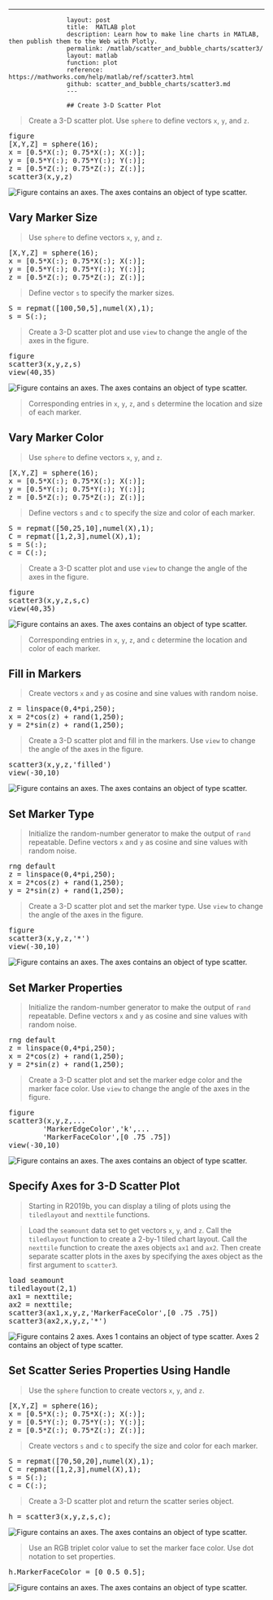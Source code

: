 ---
                    layout: post
                    title:  MATLAB plot
                    description: Learn how to make line charts in MATLAB, then publish them to the Web with Plotly.
                    permalink: /matlab/scatter_and_bubble_charts/scatter3/
                    layout: matlab
                    function: plot
                    reference: https://mathworks.com/help/matlab/ref/scatter3.html
                    github: scatter_and_bubble_charts/scatter3.md
                    ---

                    ## Create 3-D Scatter Plot 









> Create a 3-D scatter plot. Use `sphere` to define vectors `x`, `y`, and `z`. 

<pre class="mcode">figure
[X,Y,Z] = sphere(16);
x = [0.5*X(:); 0.75*X(:); X(:)];
y = [0.5*Y(:); 0.75*Y(:); Y(:)];
z = [0.5*Z(:); 0.75*Z(:); Z(:)];
scatter3(x,y,z)</pre>

![Figure contains an axes. The axes contains an object of type scatter.](https://mathworks.com/help/examples/graphics/win64/Create3DScatterPlotExample_01.png)

## Vary Marker Size 









> Use `sphere` to define vectors `x`, `y`, and `z`. 

<pre class="mcode">[X,Y,Z] = sphere(16);
x = [0.5*X(:); 0.75*X(:); X(:)];
y = [0.5*Y(:); 0.75*Y(:); Y(:)];
z = [0.5*Z(:); 0.75*Z(:); Z(:)];</pre>

> Define vector `s` to specify the marker sizes. 

<pre class="mcode">S = repmat([100,50,5],numel(X),1);
s = S(:);</pre>

> Create a 3-D scatter plot and use `view` to change the angle of the axes in the figure. 

<pre class="mcode">figure
scatter3(x,y,z,s)
view(40,35)</pre>

![Figure contains an axes. The axes contains an object of type scatter.](https://mathworks.com/help/examples/graphics/win64/VaryMarkerSizeExample_01.png)

> Corresponding entries in `x`, `y`, `z`, and `s` determine the location and size of each marker. 

## Vary Marker Color 









> Use `sphere` to define vectors `x`, `y`, and `z`. 

<pre class="mcode">[X,Y,Z] = sphere(16);
x = [0.5*X(:); 0.75*X(:); X(:)];
y = [0.5*Y(:); 0.75*Y(:); Y(:)];
z = [0.5*Z(:); 0.75*Z(:); Z(:)];</pre>

> Define vectors `s` and `c` to specify the size and color of each marker. 

<pre class="mcode">S = repmat([50,25,10],numel(X),1);
C = repmat([1,2,3],numel(X),1);
s = S(:);
c = C(:);</pre>

> Create a 3-D scatter plot and use `view` to change the angle of the axes in the figure. 

<pre class="mcode">figure
scatter3(x,y,z,s,c)
view(40,35)</pre>

![Figure contains an axes. The axes contains an object of type scatter.](https://mathworks.com/help/examples/graphics/win64/VaryMarkerColorExample_01.png)

> Corresponding entries in `x`, `y`, `z`, and `c` determine the location and color of each marker. 

## Fill in Markers 









> Create vectors `x` and `y` as cosine and sine values with random noise. 

<pre class="mcode">z = linspace(0,4*pi,250);
x = 2*cos(z) + rand(1,250);
y = 2*sin(z) + rand(1,250);</pre>

> Create a 3-D scatter plot and fill in the markers. Use `view` to change the angle of the axes in the figure. 

<pre class="mcode">scatter3(x,y,z,'filled')
view(-30,10)</pre>

![Figure contains an axes. The axes contains an object of type scatter.](https://mathworks.com/help/examples/graphics/win64/FillinMarkersExample_01.png)

## Set Marker Type 









> Initialize the random-number generator to make the output of `rand` repeatable. Define vectors `x` and `y` as cosine and sine values with random noise. 

<pre class="mcode">rng default
z = linspace(0,4*pi,250);
x = 2*cos(z) + rand(1,250);
y = 2*sin(z) + rand(1,250);</pre>

> Create a 3-D scatter plot and set the marker type. Use `view` to change the angle of the axes in the figure. 

<pre class="mcode">figure
scatter3(x,y,z,'*')
view(-30,10)</pre>

![Figure contains an axes. The axes contains an object of type scatter.](https://mathworks.com/help/examples/graphics/win64/SetMarkerTypeExample_01.png)

## Set Marker Properties 









> Initialize the random-number generator to make the output of `rand` repeatable. Define vectors `x` and `y` as cosine and sine values with random noise. 

<pre class="mcode">rng default
z = linspace(0,4*pi,250);
x = 2*cos(z) + rand(1,250);
y = 2*sin(z) + rand(1,250);</pre>

> Create a 3-D scatter plot and set the marker edge color and the marker face color. Use `view` to change the angle of the axes in the figure. 

<pre class="mcode">figure
scatter3(x,y,z,...
        'MarkerEdgeColor','k',...
        'MarkerFaceColor',[0 .75 .75])
view(-30,10)</pre>

![Figure contains an axes. The axes contains an object of type scatter.](https://mathworks.com/help/examples/graphics/win64/SetMarkerPropertiesExample_01.png)

## Specify Axes for 3-D Scatter Plot 









> Starting in R2019b, you can display a tiling of plots using the `tiledlayout` and `nexttile` functions. 

> Load the `seamount` data set to get vectors `x`, `y`, and `z`. Call the `tiledlayout` function to create a 2-by-1 tiled chart layout. Call the `nexttile` function to create the axes objects `ax1` and `ax2`. Then create separate scatter plots in the axes by specifying the axes object as the first argument to `scatter3`.

<pre class="mcode">load seamount
tiledlayout(2,1)
ax1 = nexttile;
ax2 = nexttile;
scatter3(ax1,x,y,z,'MarkerFaceColor',[0 .75 .75])
scatter3(ax2,x,y,z,'*')</pre>

![Figure contains 2 axes. Axes 1 contains an object of type scatter. Axes 2 contains an object of type scatter.](https://mathworks.com/help/examples/graphics/win64/Scatter3SpecifyAxesExample_01.png)

## Set Scatter Series Properties Using Handle 









> Use the `sphere` function to create vectors `x`, `y`, and `z`. 

<pre class="mcode">[X,Y,Z] = sphere(16);
x = [0.5*X(:); 0.75*X(:); X(:)];
y = [0.5*Y(:); 0.75*Y(:); Y(:)];
z = [0.5*Z(:); 0.75*Z(:); Z(:)];</pre>

> Create vectors `s` and `c` to specify the size and color for each marker.

<pre class="mcode">S = repmat([70,50,20],numel(X),1);
C = repmat([1,2,3],numel(X),1);
s = S(:);
c = C(:);</pre>

> Create a 3-D scatter plot and return the scatter series object. 

<pre class="mcode">h = scatter3(x,y,z,s,c);</pre>

![Figure contains an axes. The axes contains an object of type scatter.](https://mathworks.com/help/examples/graphics2/win64/SetScatterObjectPropertiesFor3DScatterPlotExample_01.png)

> Use an RGB triplet color value to set the marker face color. Use dot notation to set properties.

<pre class="mcode">h.MarkerFaceColor = [0 0.5 0.5];</pre>

![Figure contains an axes. The axes contains an object of type scatter.](https://mathworks.com/help/examples/graphics2/win64/SetScatterObjectPropertiesFor3DScatterPlotExample_02.png)

